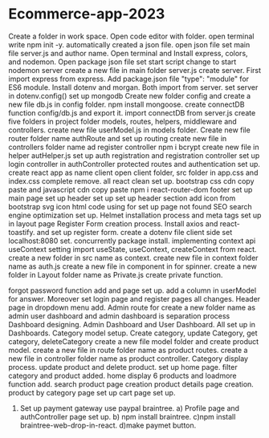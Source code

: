 # Ecommerce-app-2023
Create a folder in work space.
Open code editor with folder.
open terminal write npm init -y.
automatically created a json file.
open json file 
set main file server.js and author name.
Open terminal and Install express, colors, and nodemon.
Open package json file set start script change to start nodemon server 
create a new file in main folder server.js
create server.
First import express from express.
Add package.json file "type": "module" for ES6 module.
Install dotenv and morgan. Both import from server.
set server in  dotenv.config()
set up mongodb 
Create new folder config and create a new file db.js in config folder.
npm install mongoose.
create connectDB function config/db.js and export it.
import connectDB from server.js
create five folders in project folder models, routes, helpers, middleware and controllers.
create new file userModel.js in models folder.
Create new file router folder name authRoute and set up routing
create new file in controllers folder name ad register controller
npm i bcrypt 
create new file in helper autHelper.js
set up auth registration and registration controller
set up login controller in authController
protected routes and authentication set up.
create react app as name client
open client folder, src folder in app.css and index.css complete remove.
all react clean set up.
bootstrap css cdn copy paste and javascript cdn copy paste 
npm i react-router-dom
footer set up 
main page set up
header set up
set up header section add icon from bootstrap svg icon html code using for 
set up page not found 
SEO search engine optimization set up.
Helmet installation process and meta tags set up in layout page
Register Form creation process.
Install axios and react-toastify. and set up register form.
create a dotenv file client side set localhost:8080 set.
concurrently package install.
implementing context api
useContext setting
import useState, useContext, createContext from react.
create a new folder in src name as context.
create new file in context folder name as auth.js
create a new file in component in for spinner.
create a new folder in Layout folder name as Private.js create private function.

forgot password function add and page set up. add a column in userModel for answer.
Moreover set login page and register pages all changes.
Header page in dropdown menu add.
Admin route for create a new folder name as admin
user dashboard and admin dashboard is separation process
Dashboard designing.
Admin Dashboard and User Dashboard.
All set up in Dashboards.
Category model setup.
Create category, update Category, get category, deleteCategory
create a new file model folder and create product model.
create a new file in route folder name as product routes.
create a new file in controller folder name as product controller.
Category display process.
update product and delete product.
set up home page.
filter category and product added.
home display 6 products and loadmore function add.
search product page creation
product details page creation.
product by category page set up
cart page set up.
1) Set up payment gateway use paypal braintree.
a) Profile page and authController page set up.
b) npm install braintree.
c)npm install braintree-web-drop-in-react.
d)make paymet button.